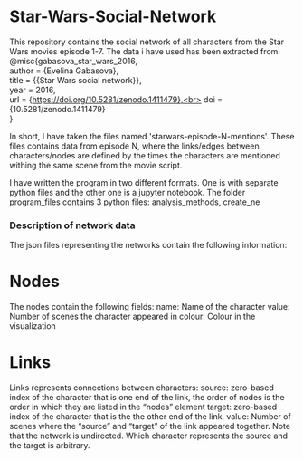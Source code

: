 # Star-Wars-Social-Network

This repository contains the social network of all characters from the Star Wars movies episode 1-7. The data i have used has been extracted from:
@misc{gabasova_star_wars_2016, <br>
  author  = {Evelina Gabasova},<br>
  title   = {{Star Wars social network}},<br>
  year    = 2016,<br>
  url     = {https://doi.org/10.5281/zenodo.1411479},<br>
  doi     = {10.5281/zenodo.1411479}<br>
 }<br>
 
In short, I have taken the files named 'starwars-episode-N-mentions'. These files contains data from episode N, where the links/edges between characters/nodes are defined by the times the characters are mentioned withing the same scene from the movie script.

I have written the program in two different formats. One is with separate python files and the other one is a jupyter notebook. The folder program_files contains 3 python files: analysis_methods, create_ne

 ### Description of network data
 The json files representing the networks contain the following information:
 
 # Nodes
 The nodes contain the following fields:
  name: Name of the character
  value: Number of scenes the character appeared in
  colour: Colour in the visualization
  
# Links
Links represents connections between characters:
  source: zero-based index of the character that is one end of the link, the order of nodes is the order in which they are listed in the “nodes” element
  target: zero-based index of the character that is the the other end of the link.
  value: Number of scenes where the “source” and “target” of the link appeared together. Note that the network is undirected. Which character represents the source and the target is arbitrary. 
